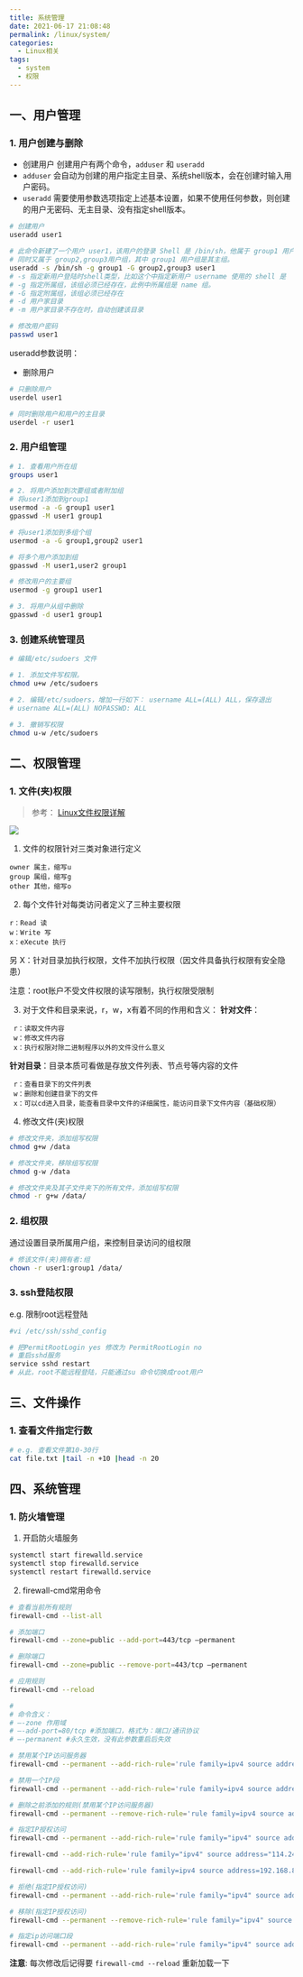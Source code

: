 ```yaml
---
title: 系统管理
date: 2021-06-17 21:08:48
permalink: /linux/system/
categories:
  - Linux相关
tags:
  - system
  - 权限
---
```



## 一、用户管理

### 1. 用户创建与删除

- 创建用户
创建用户有两个命令，`adduser` 和 `useradd`
- `adduser` 会自动为创建的用户指定主目录、系统shell版本，会在创建时输入用户密码。
- `useradd` 需要使用参数选项指定上述基本设置，如果不使用任何参数，则创建的用户无密码、无主目录、没有指定shell版本。

```bash
# 创建用户
useradd user1

# 此命令新建了一个用户 user1，该用户的登录 Shell 是 /bin/sh，他属于 group1 用户组，
# 同时又属于 group2,group3用户组，其中 group1 用户组是其主组。
useradd -s /bin/sh -g group1 -G group2,group3 user1
# -s 指定新用户登陆时shell类型，比如这个中指定新用户 username 使用的 shell 是  /bin/bash  
# -g 指定所属组，该组必须已经存在，此例中所属组是 name 组。
# -G 指定附属组，该组必须已经存在
# -d 用户家目录
# -m 用户家目录不存在时，自动创建该目录

# 修改用户密码
passwd user1
```

useradd参数说明：

- 删除用户
```bash
# 只删除用户
userdel user1

# 同时删除用户和用户的主目录
userdel -r user1
```


### 2. 用户组管理

```bash
# 1. 查看用户所在组
groups user1

# 2. 将用户添加到次要组或者附加组
# 将user1添加到group1
usermod -a -G group1 user1
gpasswd -M user1 group1

# 将user1添加到多组个组
usermod -a -G group1,group2 user1

# 将多个用户添加到组
gpasswd -M user1,user2 group1

# 修改用户的主要组
usermod -g group1 user1

# 3. 将用户从组中删除
gpasswd -d user1 group1

```

### 3. 创建系统管理员

```bash
# 编辑/etc/sudoers 文件

# 1. 添加文件写权限。
chmod u+w /etc/sudoers

# 2. 编辑/etc/sudoers，增加一行如下： username ALL=(ALL) ALL，保存退出
# username ALL=(ALL) NOPASSWD: ALL

# 3. 撤销写权限
chmod u-w /etc/sudoers
```

## 二、权限管理
### 1. 文件(夹)权限
> 参考： [Linux文件权限详解](https://blog.csdn.net/lv8549510/article/details/85406215)

![](https://cdn.jsdelivr.net/gh/nkbaim/pics//blog/20210701154424.png)

1. 文件的权限针对三类对象进行定义
```
owner 属主，缩写u
group 属组，缩写g
other 其他，缩写o
```
2. 每个文件针对每类访问者定义了三种主要权限
```
r：Read 读
w：Write 写
x：eXecute 执行
```
另 X：针对目录加执行权限，文件不加执行权限（因文件具备执行权限有安全隐患）

注意：root账户不受文件权限的读写限制，执行权限受限制

3. 对于文件和目录来说，r，w，x有着不同的作用和含义：
**针对文件**：
```
 r：读取文件内容 
 w：修改文件内容
 x：执行权限对除二进制程序以外的文件没什么意义
```
**针对目录**：目录本质可看做是存放文件列表、节点号等内容的文件
```
 r：查看目录下的文件列表
 w：删除和创建目录下的文件
 x：可以cd进入目录，能查看目录中文件的详细属性，能访问目录下文件内容（基础权限）
```
4. 修改文件(夹)权限
```bash
# 修改文件夹，添加组写权限
chmod g+w /data

# 修改文件夹，移除组写权限
chmod g-w /data

# 修改文件夹及其子文件夹下的所有文件，添加组写权限
chmod -r g+w /data/

```
### 2. 组权限
通过设置目录所属用户组，来控制目录访问的组权限
```bash
# 修该文件(夹)拥有者:组
chown -r user1:group1 /data/
```
### 3. ssh登陆权限
e.g. 限制root远程登陆
```bash
#vi /etc/ssh/sshd_config

# 把PermitRootLogin yes 修改为 PermitRootLogin no
# 重启sshd服务
service sshd restart
# 从此，root不能远程登陆，只能通过su 命令切换成root用户
```

## 三、文件操作

### 1. 查看文件指定行数

```bash
# e.g. 查看文件第10-30行
cat file.txt |tail -n +10 |head -n 20
```

## 四、系统管理

### 1. 防火墙管理
1. 开启防火墙服务
```bash
systemctl start firewalld.service
systemctl stop firewalld.service
systemctl restart firewalld.service
```

2. firewall-cmd常用命令
```bash
# 查看当前所有规则
firewall-cmd --list-all

# 添加端口
firewall-cmd --zone=public --add-port=443/tcp —permanent

# 删除端口
firewall-cmd --zone=public --remove-port=443/tcp —permanent

# 应用规则
firewall-cmd --reload

#
# 命令含义：
# –-zone 作用域
# –-add-port=80/tcp #添加端口，格式为：端口/通讯协议
# –-permanent #永久生效，没有此参数重启后失效

# 禁用某个IP访问服务器  
firewall-cmd --permanent --add-rich-rule='rule family=ipv4 source address="10.10.16.2" drop'

# 禁用一个IP段
firewall-cmd --permanent --add-rich-rule='rule family=ipv4 source address="10.10.16.0/24" drop'

# 删除之前添加的规则(禁用某个IP访问服务器)
firewall-cmd --permanent --remove-rich-rule='rule family=ipv4 source address="10.10.16.2" drop'

# 指定IP授权访问
firewall-cmd --permanent --add-rich-rule='rule family="ipv4" source address="10.10.16.2" port protocol="tcp" port="22" accept'

firewall-cmd --add-rich-rule='rule family="ipv4" source address="114.246.34.8" port protocol="tcp" port=“3306" accept'

firewall-cmd --add-rich-rule='rule family=ipv4 source address=192.168.87.19 port protocol=tcp port=3306 accept'

# 拒绝(指定IP授权访问)
firewall-cmd --permanent --add-rich-rule='rule family="ipv4" source address="10.10.16.2" port protocol="tcp" port="22" drop'

# 移除(指定IP授权访问)
firewall-cmd --permanent --remove-rich-rule='rule family="ipv4" source address="10.10.16.2" port protocol="tcp" port="22" accept'

# 指定ip访问端口段
firewall-cmd --permanent --add-rich-rule='rule family="ipv4" source address="192.168.142.166" port protocol="tcp" port="30000-31000" accept'

```

**注意**: 每次修改后记得要 `firewall-cmd --reload` 重新加载一下
